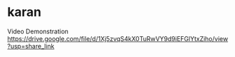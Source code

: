 # karan
Video Demonstration https://drive.google.com/file/d/1Xj5zvqS4kX0TuRwVY9d9iEFGlYtxZiho/view?usp=share_link
